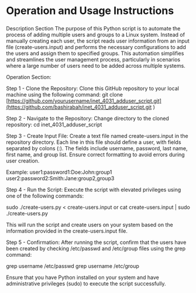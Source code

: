 # Operation and Usage Instructions

###

Description Section
The purpose of this Python script is to automate the process of adding multiple users and groups to a Linux system. Instead of manually creating each user, the script reads user information from an input file (create-users.input) and performs the necessary configurations to add the users and assign them to specified groups. This automation simplifies and streamlines the user management process, particularly in scenarios where a large number of users need to be added across multiple systems.

Operation Section:

Step 1 - Clone the Repository: 
Clone this GitHub repository to your local machine using the following command:
git clone [https://github.com/yourusername/inet_4031_adduser_script.git](https://github.com/bashirabah/inet_4031_adduser_script.git )

Step 2 - Navigate to the Repository: 
Change directory to the cloned repository:
cd inet_4031_adduser_script

Step 3 - Create Input File: 
Create a text file named create-users.input in the repository directory. Each line in this file should define a user, with fields separated by colons (:). The fields include username, password, last name, first name, and group list. Ensure correct formatting to avoid errors during user creation.

Example:
user1:password1:Doe:John:group1
user2:password2:Smith:Jane:group2,group3

Step 4 - Run the Script: 
Execute the script with elevated privileges using one of the following commands:

sudo ./create-users.py < create-users.input or cat create-users.input | sudo ./create-users.py

This will run the script and create users on your system based on the information provided in the create-users.input file.

Step 5 - Confirmation: 
After running the script, confirm that the users have been created by checking /etc/passwd and /etc/group files using the grep command:

grep username /etc/passwd
grep username /etc/group

Ensure that you have Python installed on your system and have administrative privileges (sudo) to execute the script successfully. 
